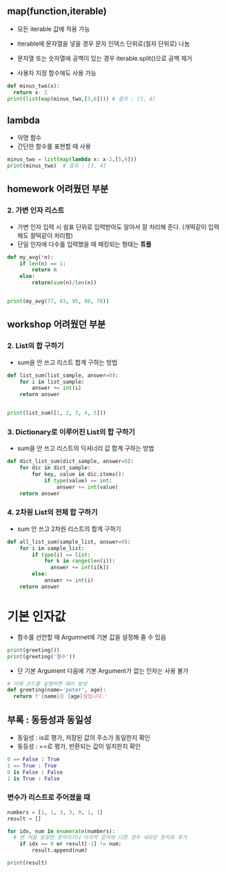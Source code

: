 ## map(function,iterable)

- 모든 iterable 값에 적용 가능
- iterable에 문자열을 넣을 경우 문자 인덱스 단위로(철자 단위로) 나눔
- 문자열 또는 숫자열에 공백이 있는 경우 iterable.split()으로 공백 제거

- 사용자 지정 함수에도 사용 가능
```python
def minus_two(x):
  return x- 2
print(list(map(minus_two,[5,6]))) # 결과 : [3, 4]
```



## lambda

- 익명 함수
- 간단한 함수를 표현할 때 사용

```python
minus_two = list(map(lambda x: x-2,[5,6]))
print(minus_two)  # 결과 : [3, 4]
```





## homework 어려웠던 부분

### 2. 가변 인자 리스트

- 가변 인자 입력 시 쉼표 단위로 입력받아도 알아서 잘 처리해 준다.
  (개떡같이 입력해도 찰떡같이 처리함)
- 단일 인자에 다수를 입력했을 때 패킹되는 형태는 **튜플**

```python
def my_avg(*n):
    if len(n) == 1:
        return n
    else:
        return(sum(n)/len(n))


print(my_avg(77, 83, 95, 80, 70))
```

## workshop 어려웠던 부분

### 2. List의 합 구하기

- sum을 안 쓰고 리스트 합계 구하는 방법

```python
def list_sum(list_sample, answer=0):
    for i in list_sample:
        answer += int(i)
    return answer


print(list_sum([1, 2, 3, 4, 5]))
```

### 3. Dictionary로 이루어진 List의 합 구하기

- sum을 안 쓰고 리스트의 딕셔너리 값 합계 구하는 방법

```python
def dict_list_sum(dict_sample, answer=0):
    for dic in dict_sample:
        for key, value in dic.items():
            if type(value) == int:
                answer += int(value)
    return answer
```

### 4. 2차원 List의 전체 합 구하기

- sum 안 쓰고 2차원 리스트의 합계 구하기

```python
def all_list_sum(sample_list, answer=0):
    for i in sample_list:
        if type(i) == list:
            for k in range(len(i)):
              answer += int(i[k])
        else:
            answer += int(i)    
    return answer
```
# 기본 인자값

- 함수를 선언할 때 Argumnet에 기본 값을 설정해 줄 수 있음

```python
print(greeting())
print(greeting('철수'))
```

- 단 기본 Argument 다음에 기본 Argument가 없는 인자는 사용 불가

```python
# 아래 코드를 실행하면 에러 발생
def greeting(name='peter', age):
  return f'{name}은 {age}살입니다.'
```

## 부록 : 동등성과 동일성

- 동일성 : is로 평가, 저장된 값의 주소가 동일한지 확인
- 동등성 : ==로 평가, 반환되는 값이 일치한지 확인

```python
0 == False : True
1 == True : True
0 is False : False
1 is True : False
```

### 변수가 리스트로 주어졌을 때

```python
numbers = [1, 1, 3, 3, 0, 1, 1]
result = []

for idx, num in enumerate(numbers):
  # 맨 처음 등장한 문자이거나 마지막 문자와 다른 경우 새로운 문자로 추가
    if idx == 0 or result[-1] != num: 
        result.append(num)

print(result)
```